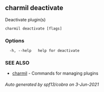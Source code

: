 ## charmil deactivate

Deactivate plugin(s)

```
charmil deactivate [flags]
```

### Options

```
  -h, --help   help for deactivate
```

### SEE ALSO

* [charmil](charmil.md)	 - Commands for managing plugins

###### Auto generated by spf13/cobra on 3-Jun-2021
